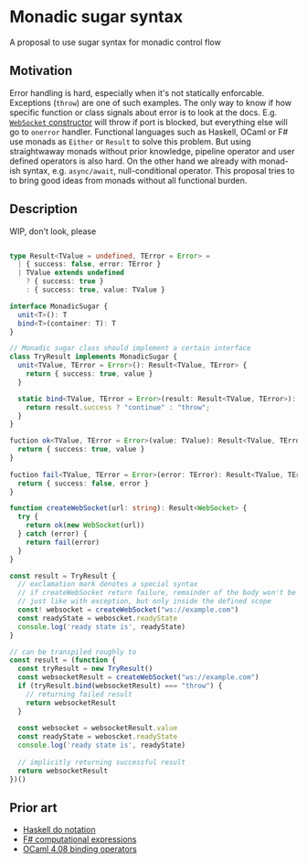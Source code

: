 # Monadic sugar syntax

A proposal to use sugar syntax for monadic control flow

## Motivation

Error handling is hard, especially when it's not statically enforcable. Exceptions (`throw`) are one of such examples.
The only way to know if how specific function or class signals about error is to look at the docs.
E.g. [`WebSocket` constructor](https://developer.mozilla.org/en-US/docs/Web/API/WebSocket/WebSocket) will throw if port is blocked,
but everything else will go to `onerror` handler. 
Functional languages such as Haskell, OCaml or F# use monads as `Either` or `Result` to solve this problem.
But using straightwaway monads without prior knowledge, pipeline operator and user defined operators is also hard.
On the other hand we already with monad-ish syntax, e.g. `async/await`, null-conditional operator.
This proposal tries to to bring good ideas from monads without all functional burden.

## Description

WIP, don't look, please

```typescript

type Result<TValue = undefined, TError = Error> =
  | { success: false, error: TError }
  | TValue extends undefined
    ? { success: true }
    : { success: true, value: TValue }

interface MonadicSugar {
  unit<T>(): T
  bind<T>(container: T): T
}

// Monadic sugar class should implement a certain interface
class TryResult implements MonadicSugar {
  unit<TValue, TError = Error>(): Result<TValue, TError> {
    return { success: true, value }
  }

  static bind<TValue, TError = Error>(result: Result<TValue, TError>): Result<TValue, TError> {
    return result.success ? "continue" : "throw";
  }
}

fuction ok<TValue, TError = Error>(value: TValue): Result<TValue, TError> {
  return { success: true, value }
}
  
fuction fail<TValue, TError = Error>(error: TError): Result<TValue, TError> {
  return { success: false, error }
}

function createWebSocket(url: string): Result<WebSocket> {
  try {
    return ok(new WebSocket(url))
  } catch (error) {
    return fail(error)
  }
}

const result = TryResult {
  // exclamation mark denotes a special syntax
  // if createWebSocket return failure, remainder of the body won't be executed
  // just like with exception, but only inside the defined scope
  const! websocket = createWebSocket("ws://example.com")
  const readyState = weboscket.readyState
  console.log('ready state is', readyState)
}

// can be transpiled roughly to
const result = (function {
  const tryResult = new TryResult()
  const websocketResult = createWebSocket("ws://example.com")
  if (tryResult.bind(websocketResult) === "throw") {
    // returning failed result
    return websocketResult
  }
    
  const websocket = websocketResult.value
  const readyState = weboscket.readyState
  console.log('ready state is', readyState)
  
  // implicitly returning successful result
  return websocketResult
})()

```

## Prior art

* [Haskell do notation](https://en.wikibooks.org/wiki/Haskell/do_notation)
* [F# computational expressions](https://docs.microsoft.com/en-us/dotnet/fsharp/language-reference/computation-expressions)
* [OCaml 4.08 binding operators](https://github.com/ocaml/ocaml/pull/1947)

